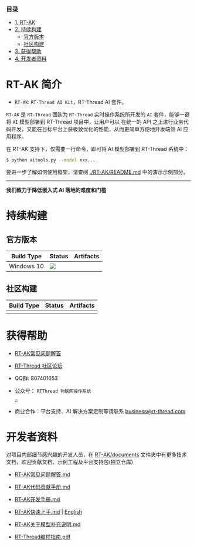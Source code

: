 ### 目录

- [1. RT-AK](#RT-AK-简介)
- [2. 持续构建](#持续构建)
  - [官方版本](#官方版本)
  - [社区构建](#社区构建)
- [3. 获得帮助](#获得帮助)
- [4. 开发者资料](#开发者资料)

# RT-AK 简介

- `RT-AK`: `RT-Thread AI Kit`，RT-Thread AI 套件。

`RT-AK` 是 `RT-Thread` 团队为 `RT-Thread` 实时操作系统所开发的 `AI` 套件，能够一键将 `AI` 模型部署到 RT-Thread 项目中，让用户可以 在统一的 API 之上进行业务代码开发，又能在目标平台上获极致优化的性能，从而更简单方便地开发端侧 AI 应用程序。

在 RT-AK 支持下，仅需要一行命令，即可将 AI 模型部署到 RT-Thread 系统中：

```bash
$ python aitools.py --model xxx...
```

要进一步了解如何使用框架，请查阅 [./RT-AK/README.md](./RT-AK/README.md) 中的演示示例部分。

---

**我们致力于降低嵌入式 AI 落地的难度和门槛**

# 持续构建

## 官方版本

| Build Type | Status                                                       | Artifacts |
| ---------- | ------------------------------------------------------------ | --------- |
| Windows 10 | ![](https://img.shields.io/badge/RT--AK-passing-blackgreen.svg) |           |

## 社区构建

| Build Type | Status | Artifacts |
| ---------- | ------ | --------- |
|            |        |           |

# 获得帮助

- [RT-AK常见问题解答](./RT-AK/documents/RT-AK常见问题解答.md)

- [RT-Thread 社区论坛](https://club.rt-thread.org/)

- QQ群: 807401653

- 公众号： `RTThread 物联网操作系统`

  <img src="./RT-AK/documents/imgs/20210114105417.png" style="zoom:50%;" />
  
- 商业合作：平台支持、AI 解决方案定制等请联系 business@rt-thread.com

# 开发者资料

对项目内部细节感兴趣的开发人员，在 [RT-AK/documents](RT-AK/documents) 文件夹中有更多技术文档，欢迎贡献文档、示例工程及平台支持包(独立仓库)

- [RT-AK常见问题解答.md](RT-AK/documents/RT-AK常见问题解答.md)
- [RT-AK代码贡献手册.md](RT-AK/documents/RT-AK代码贡献手册.md)
- [RT-AK开发手册.md](RT-AK/documents/RT-AK开发手册.md)
- [RT-AK快速上手.md](RT-AK/documents/RT-AK快速上手.md) | [English](RT-AK/documents/RT-AK%20Quick%20Start.md)
- [RT-AK关于模型补充说明.md](RT-AK/documents/RT-AK关于模型补充说明.md)

- [RT-Thread编程指南.pdf](RT-AK/documents/RT-Thread编程指南.pdf)
